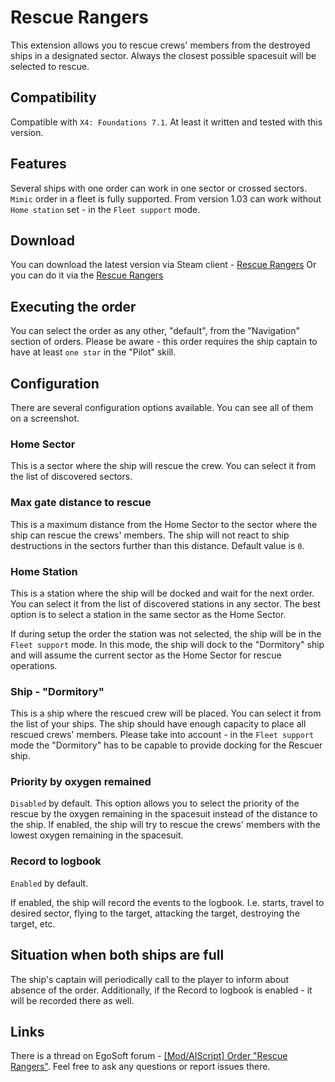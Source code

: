 # Rescue Rangers

This extension allows you to rescue crews' members from the destroyed ships in a designated sector.
Always the closest possible spacesuit will be selected to rescue.

## Compatibility

Compatible with `X4: Foundations 7.1`. At least it written and tested with this version.

## Features

Several ships with one order can work in one sector or crossed sectors.
`Mimic` order in a fleet is fully supported.
From version 1.03 can work without `Home station` set - in the `Fleet support` mode.

## Download

You can download the latest version via Steam client - [Rescue Rangers](https://steamcommunity.com/sharedfiles/filedetails/?id=3385833966)
Or you can do it via the [Rescue Rangers](https://www.nexusmods.com/x4foundations/mods/1571)

## Executing the order

You can select the order as any other, "default", from the "Navigation" section of  orders.
Please be aware - this order requires the ship captain to have at least `one star` in the "Pilot" skill.

## Configuration

There are several configuration options available. You can see all of them on a screenshot.

### Home Sector

This is a sector where the ship will rescue the crew. You can select it from the list of discovered sectors.

### Max gate distance to rescue

This is a maximum distance from the Home Sector to the sector where the ship can rescue the crews' members. The ship will not react to ship destructions in the sectors further than this distance.
Default value is `0`.

### Home Station

This is a station where the ship will be docked and wait for the next order. You can select it from the list of discovered stations in any sector.
The best option is to select a station in the same sector as the Home Sector.

If during setup the order the station was not selected, the ship will be in the `Fleet support` mode. In this mode, the ship will dock to the "Dormitory" ship and will assume the current sector as the Home Sector for rescue operations.

### Ship - "Dormitory"

This is a ship where the rescued crew will be placed. You can select it from the list of your ships. The ship should have enough capacity to place all rescued crews' members.
Please take into account - in the `Fleet support` mode the "Dormitory" has to be capable to provide docking for the Rescuer ship.

### Priority by oxygen remained

`Disabled` by default.
This option allows you to select the priority of the rescue by the oxygen remaining in the spacesuit instead of the distance to the ship. If enabled, the ship will try to rescue the crews' members with the lowest oxygen remaining in the spacesuit.

### Record to logbook

`Enabled` by default.

If enabled, the ship will record the events to the logbook. I.e. starts, travel to desired sector, flying to the target, attacking the target, destroying the target, etc.

## Situation when both ships are full

The ship's captain will periodically call to the player to inform about absence of the order. Additionally, if the Record to logbook is enabled - it will be recorded there as well.

## Links

There is a thread on EgoSoft forum - [[Mod/AIScript] Order "Rescue Rangers"](https://forum.egosoft.com/viewtopic.php?p=5260786). Feel free to ask any questions or report issues there.
